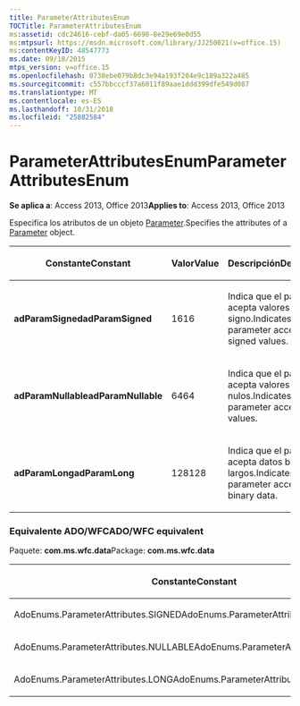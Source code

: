 ```yaml
---
title: ParameterAttributesEnum
TOCTitle: ParameterAttributesEnum
ms:assetid: cdc24616-cebf-da05-6690-8e29e69e0d55
ms:mtpsurl: https://msdn.microsoft.com/library/JJ250021(v=office.15)
ms:contentKeyID: 48547773
ms.date: 09/18/2015
mtps_version: v=office.15
ms.openlocfilehash: 0738ebe079b8dc3e94a193f204e9c189a322a485
ms.sourcegitcommit: c557bbcccf37a6011f89aae1ddd399dfe549d087
ms.translationtype: MT
ms.contentlocale: es-ES
ms.lasthandoff: 10/31/2018
ms.locfileid: "25882584"
---
```

# <a name="parameterattributesenum"></a><span data-ttu-id="a85c8-102">ParameterAttributesEnum</span><span class="sxs-lookup"><span data-stu-id="a85c8-102">ParameterAttributesEnum</span></span>


<span data-ttu-id="a85c8-103">**Se aplica a**: Access 2013, Office 2013</span><span class="sxs-lookup"><span data-stu-id="a85c8-103">**Applies to**: Access 2013, Office 2013</span></span>

<span data-ttu-id="a85c8-104">Especifica los atributos de un objeto [Parameter](parameter-object-ado.md).</span><span class="sxs-lookup"><span data-stu-id="a85c8-104">Specifies the attributes of a [Parameter](parameter-object-ado.md) object.</span></span>

<table>
<colgroup>
<col style="width: 33%" />
<col style="width: 33%" />
<col style="width: 33%" />
</colgroup>
<thead>
<tr class="header">
<th><p><span data-ttu-id="a85c8-105">Constante</span><span class="sxs-lookup"><span data-stu-id="a85c8-105">Constant</span></span></p></th>
<th><p><span data-ttu-id="a85c8-106">Valor</span><span class="sxs-lookup"><span data-stu-id="a85c8-106">Value</span></span></p></th>
<th><p><span data-ttu-id="a85c8-107">Descripción</span><span class="sxs-lookup"><span data-stu-id="a85c8-107">Description</span></span></p></th>
</tr>
</thead>
<tbody>
<tr class="odd">
<td><p><span data-ttu-id="a85c8-108"><strong>adParamSigned</strong></span><span class="sxs-lookup"><span data-stu-id="a85c8-108"><strong>adParamSigned</strong></span></span></p></td>
<td><p><span data-ttu-id="a85c8-109">16</span><span class="sxs-lookup"><span data-stu-id="a85c8-109">16</span></span></p></td>
<td><p><span data-ttu-id="a85c8-110">Indica que el parámetro acepta valores con signo.</span><span class="sxs-lookup"><span data-stu-id="a85c8-110">Indicates that the parameter accepts signed values.</span></span></p></td>
</tr>
<tr class="even">
<td><p><span data-ttu-id="a85c8-111"><strong>adParamNullable</strong></span><span class="sxs-lookup"><span data-stu-id="a85c8-111"><strong>adParamNullable</strong></span></span></p></td>
<td><p><span data-ttu-id="a85c8-112">64</span><span class="sxs-lookup"><span data-stu-id="a85c8-112">64</span></span></p></td>
<td><p><span data-ttu-id="a85c8-113">Indica que el parámetro acepta valores nulos.</span><span class="sxs-lookup"><span data-stu-id="a85c8-113">Indicates that the parameter accepts null values.</span></span></p></td>
</tr>
<tr class="odd">
<td><p><span data-ttu-id="a85c8-114"><strong>adParamLong</strong></span><span class="sxs-lookup"><span data-stu-id="a85c8-114"><strong>adParamLong</strong></span></span></p></td>
<td><p><span data-ttu-id="a85c8-115">128</span><span class="sxs-lookup"><span data-stu-id="a85c8-115">128</span></span></p></td>
<td><p><span data-ttu-id="a85c8-116">Indica que el parámetro acepta datos binarios largos.</span><span class="sxs-lookup"><span data-stu-id="a85c8-116">Indicates that the parameter accepts long binary data.</span></span></p></td>
</tr>
</tbody>
</table>


### <a name="adowfc-equivalent"></a><span data-ttu-id="a85c8-117">Equivalente ADO/WFC</span><span class="sxs-lookup"><span data-stu-id="a85c8-117">ADO/WFC equivalent</span></span>

<span data-ttu-id="a85c8-118">Paquete: **com.ms.wfc.data**</span><span class="sxs-lookup"><span data-stu-id="a85c8-118">Package: **com.ms.wfc.data**</span></span>

<table>
<colgroup>
<col style="width: 100%" />
</colgroup>
<thead>
<tr class="header">
<th><p><span data-ttu-id="a85c8-119">Constante</span><span class="sxs-lookup"><span data-stu-id="a85c8-119">Constant</span></span></p></th>
</tr>
</thead>
<tbody>
<tr class="odd">
<td><p><span data-ttu-id="a85c8-120">AdoEnums.ParameterAttributes.SIGNED</span><span class="sxs-lookup"><span data-stu-id="a85c8-120">AdoEnums.ParameterAttributes.SIGNED</span></span></p></td>
</tr>
<tr class="even">
<td><p><span data-ttu-id="a85c8-121">AdoEnums.ParameterAttributes.NULLABLE</span><span class="sxs-lookup"><span data-stu-id="a85c8-121">AdoEnums.ParameterAttributes.NULLABLE</span></span></p></td>
</tr>
<tr class="odd">
<td><p><span data-ttu-id="a85c8-122">AdoEnums.ParameterAttributes.LONG</span><span class="sxs-lookup"><span data-stu-id="a85c8-122">AdoEnums.ParameterAttributes.LONG</span></span></p></td>
</tr>
</tbody>
</table>

